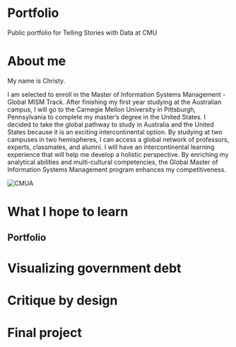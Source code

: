 # Portfolio
Public portfolio for Telling Stories with Data at CMU


# About me
My name is Christy. 

I am selected to enroll in the Master of Information Systems Management - Global MISM Track. After finishing my first year studying at the Australian campus, I will go to the Carnegie Mellon University in Pittsburgh, Pennsylvania to complete my master’s degree in the United States. I decided to take the global pathway to study in Australia and the United States because it is an exciting intercontinental option. By studying at two campuses in two hemispheres, I can access a global network of professors, experts, classmates, and alumni. I will have an intercontinental learning experience that will help me develop a holistic perspective. By enriching my analytical abilities and multi-cultural competencies, the Global Master of Information Systems Management program enhances my competitiveness. 

![CMUA](/Users/christy/Desktop/CMUA.jpg)



# What I hope to learn


## Portfolio
# Visualizing government debt
# Critique by design
# Final project
